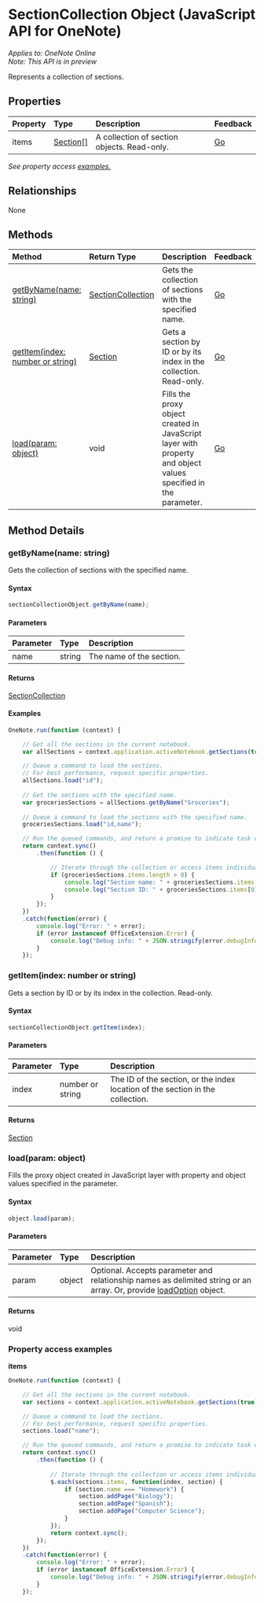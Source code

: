 # SectionCollection Object (JavaScript API for OneNote)

_Applies to: OneNote Online_  
_Note: This API is in preview_  


Represents a collection of sections.

## Properties

| Property	   | Type	|Description|Feedback|
|:---------------|:--------|:----------|:-------|
|items|[Section[]](section.md)|A collection of section objects. Read-only.|[Go](https://github.com/OfficeDev/office-js-docs/issues/new?title=OneNote-sectionCollection-items)|

_See property access [examples.](#property-access-examples)_

## Relationships
None


## Methods

| Method		   | Return Type	|Description| Feedback|
|:---------------|:--------|:----------|:-------|
|[getByName(name: string)](#getbynamename-string)|[SectionCollection](sectioncollection.md)|Gets the collection of sections with the specified name.|[Go](https://github.com/OfficeDev/office-js-docs/issues/new?title=OneNote-sectionCollection-getByName)|
|[getItem(index: number or string)](#getitemindex-number-or-string)|[Section](section.md)|Gets a section by ID or by its index in the collection. Read-only.|[Go](https://github.com/OfficeDev/office-js-docs/issues/new?title=OneNote-sectionCollection-getItem)|
|[load(param: object)](#loadparam-object)|void|Fills the proxy object created in JavaScript layer with property and object values specified in the parameter.|[Go](https://github.com/OfficeDev/office-js-docs/issues/new?title=OneNote-sectionCollection-load)|

## Method Details


### getByName(name: string)
Gets the collection of sections with the specified name.

#### Syntax
```js
sectionCollectionObject.getByName(name);
```

#### Parameters
| Parameter	   | Type	|Description|
|:---------------|:--------|:----------|
|name|string|The name of the section.|

#### Returns
[SectionCollection](sectioncollection.md)

#### Examples
```js
OneNote.run(function (context) {

    // Get all the sections in the current notebook.
    var allSections = context.application.activeNotebook.getSections(true);

    // Queue a command to load the sections. 
    // For best performance, request specific properties.
    allSections.load("id"); 
    
    // Get the sections with the specified name.
    var groceriesSections = allSections.getByName("Groceries");
    
    // Queue a command to load the sections with the specified name.
    groceriesSections.load("id,name");

    // Run the queued commands, and return a promise to indicate task completion.
    return context.sync()
        .then(function () {

            // Iterate through the collection or access items individually by index.
            if (groceriesSections.items.length > 0) {
                console.log("Section name: " + groceriesSections.items[0].name);
                console.log("Section ID: " + groceriesSections.items[0].id);
            }
        });
    })
    .catch(function(error) {
        console.log("Error: " + error);
        if (error instanceof OfficeExtension.Error) {
            console.log("Debug info: " + JSON.stringify(error.debugInfo));
        }
    });
```

### getItem(index: number or string)
Gets a section by ID or by its index in the collection. Read-only.

#### Syntax
```js
sectionCollectionObject.getItem(index);
```

#### Parameters
| Parameter	   | Type	|Description|
|:---------------|:--------|:----------|
|index|number or string|The ID of the section, or the index location of the section in the collection.|

#### Returns
[Section](section.md)

### load(param: object)
Fills the proxy object created in JavaScript layer with property and object values specified in the parameter.

#### Syntax
```js
object.load(param);
```

#### Parameters
| Parameter	   | Type	|Description|
|:---------------|:--------|:----------|
|param|object|Optional. Accepts parameter and relationship names as delimited string or an array. Or, provide [loadOption](loadoption.md) object.|

#### Returns
void
### Property access examples

**items**
```js
OneNote.run(function (context) {

    // Get all the sections in the current notebook.
    var sections = context.application.activeNotebook.getSections(true);

    // Queue a command to load the sections. 
    // For best performance, request specific properties.
    sections.load("name"); 

    // Run the queued commands, and return a promise to indicate task completion.
    return context.sync()
        .then(function () {
            
            // Iterate through the collection or access items individually by index, for example: sections.items[0]
            $.each(sections.items, function(index, section) {
                if (section.name === "Homework") {
                    section.addPage("Biology");
                    section.addPage("Spanish");
                    section.addPage("Computer Science");
                }
            });
            return context.sync();
        });
    })
    .catch(function(error) {
        console.log("Error: " + error);
        if (error instanceof OfficeExtension.Error) {
            console.log("Debug info: " + JSON.stringify(error.debugInfo));
        }
    });
```

